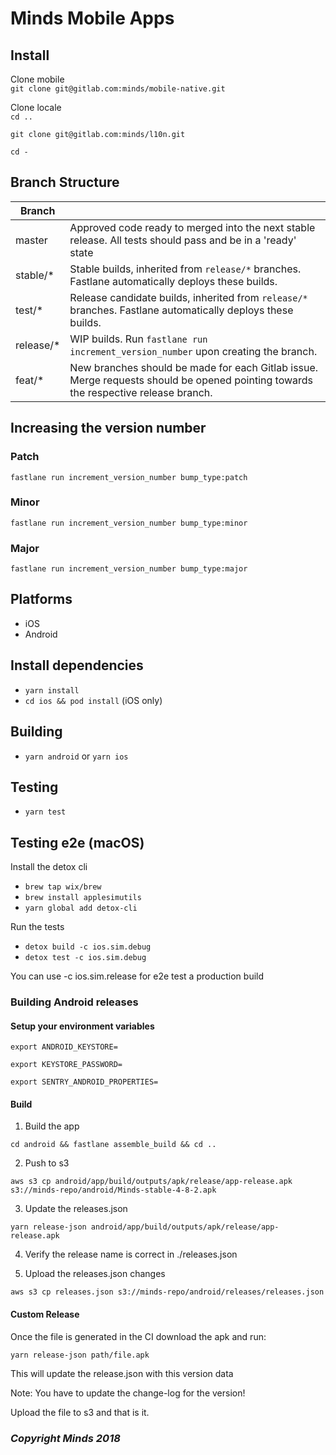 # Minds Mobile Apps

## Install

Clone mobile\
`git clone git@gitlab.com:minds/mobile-native.git`

Clone locale\
`cd ..`

`git clone git@gitlab.com:minds/l10n.git`

`cd -`

## Branch Structure

| Branch    |                                                                                                                                    |
|-----------|------------------------------------------------------------------------------------------------------------------------------------|
| master    | Approved code ready to merged into the next stable release. All tests should pass and be in a 'ready' state                        |
| stable/*  | Stable builds, inherited from `release/*` branches. Fastlane automatically deploys these builds.                                   |
| test/*    | Release candidate builds, inherited from `release/*` branches. Fastlane automatically deploys these builds.                        |
| release/* | WIP builds. Run `fastlane run increment_version_number` upon creating the branch.                                                  |
| feat/*    | New branches should be made for each Gitlab issue. Merge requests should be opened pointing towards the respective release branch. |

## Increasing the version number

### Patch

`fastlane run increment_version_number bump_type:patch`

### Minor

`fastlane run increment_version_number bump_type:minor`

### Major

`fastlane run increment_version_number bump_type:major`

## Platforms

- iOS
- Android

## Install dependencies

- `yarn install`
- `cd ios && pod install` (iOS only)

## Building

- `yarn android` or `yarn ios`

## Testing

- `yarn test`

## Testing e2e (macOS)

Install the detox cli
- `brew tap wix/brew`
- `brew install applesimutils`
- `yarn global add detox-cli`

Run the tests
- `detox build -c ios.sim.debug`
- `detox test -c ios.sim.debug`

You can use -c ios.sim.release for e2e test a production build

### Building Android releases

#### Setup your environment variables

`export ANDROID_KEYSTORE=`

`export KEYSTORE_PASSWORD=`

`export SENTRY_ANDROID_PROPERTIES=`

#### Build

1) Build the app

`cd android && fastlane assemble_build && cd ..`

2) Push to s3

`aws s3 cp android/app/build/outputs/apk/release/app-release.apk s3://minds-repo/android/Minds-stable-4-8-2.apk`

3) Update the releases.json

`yarn release-json android/app/build/outputs/apk/release/app-release.apk`

4) Verify the release name is correct in ./releases.json

6) Upload the releases.json changes

`aws s3 cp releases.json s3://minds-repo/android/releases/releases.json`

#### Custom Release

Once the file is generated in the CI download the apk and run:

`yarn release-json path/file.apk`

This will update the release.json with this version data

Note: You have to update the change-log for the version!

Upload the file to s3 and that is it.


### _Copyright Minds 2018_
